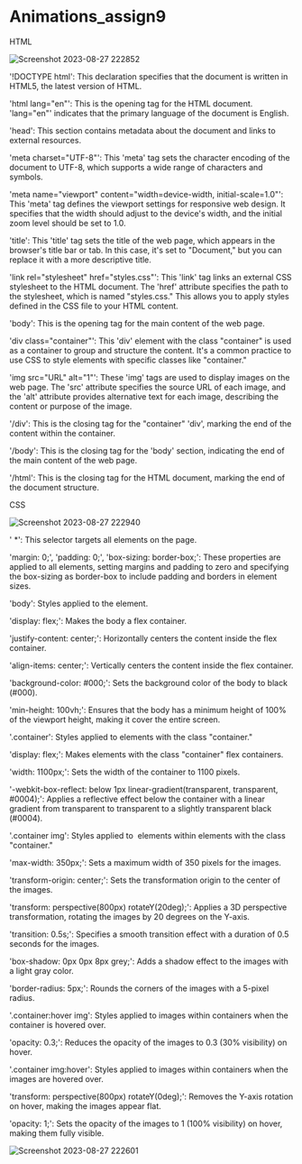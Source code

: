 # Animations_assign9

HTML

![Screenshot 2023-08-27 222852](https://github.com/rupesh0511/Animations_assign9/assets/69234169/9821c920-cd63-4357-b8d1-be3215f4b7c5)

'!DOCTYPE html': This declaration specifies that the document is written in HTML5, the latest version of HTML.



'html lang="en"': This is the opening tag for the HTML document. 'lang="en"' indicates that the primary language of the document is English.



'head': This section contains metadata about the document and links to external resources.


'meta charset="UTF-8"': This 'meta' tag sets the character encoding of the document to UTF-8, which supports a wide range of characters and symbols.


'meta name="viewport" content="width=device-width, initial-scale=1.0"': This 'meta' tag defines the viewport settings for responsive web design. It specifies that the width should adjust to the device's width, and the initial zoom level should be set to 1.0.


'title': This 'title' tag sets the title of the web page, which appears in the browser's title bar or tab. In this case, it's set to "Document," but you can replace it with a more descriptive title.


'link rel="stylesheet" href="styles.css"': This 'link' tag links an external CSS stylesheet to the HTML document. The 'href' attribute specifies the path to the stylesheet, which is named "styles.css." This allows you to apply styles defined in the CSS file to your HTML content.


'body': This is the opening tag for the main content of the web page.


'div class="container"': This 'div' element with the class "container" is used as a container to group and structure the content. It's a common practice to use CSS to style elements with specific classes like "container."


'img src="URL" alt="1"': These 'img' tags are used to display images on the web page. The 'src' attribute specifies the source URL of each image, and the 'alt' attribute provides alternative text for each image, describing the content or purpose of the image.


'/div': This is the closing tag for the "container" 'div', marking the end of the content within the container.


'/body': This is the closing tag for the 'body' section, indicating the end of the main content of the web page.


'/html': This is the closing tag for the HTML document, marking the end of the document structure.






CSS

![Screenshot 2023-08-27 222940](https://github.com/rupesh0511/Animations_assign9/assets/69234169/9eaf4389-c56c-4dde-bc83-b255e32861af)

' *': This selector targets all elements on the page.


'margin: 0;', 'padding: 0;', 'box-sizing: border-box;': These properties are applied to all elements, setting margins and padding to zero and specifying the box-sizing as border-box to include padding and borders in element sizes.


'body': Styles applied to the <body> element.


'display: flex;': Makes the body a flex container.


'justify-content: center;': Horizontally centers the content inside the flex container.


'align-items: center;': Vertically centers the content inside the flex container.


'background-color: #000;': Sets the background color of the body to black (#000).


'min-height: 100vh;': Ensures that the body has a minimum height of 100% of the viewport height, making it cover the entire screen.


'.container': Styles applied to elements with the class "container."


'display: flex;': Makes elements with the class "container" flex containers.


'width: 1100px;': Sets the width of the container to 1100 pixels.


'-webkit-box-reflect: below 1px linear-gradient(transparent, transparent, #0004);': Applies a reflective effect below the container with a linear gradient from transparent to transparent to a slightly transparent black (#0004).


'.container img': Styles applied to <img> elements within elements with the class "container."


'max-width: 350px;': Sets a maximum width of 350 pixels for the images.


'transform-origin: center;': Sets the transformation origin to the center of the images.


'transform: perspective(800px) rotateY(20deg);': Applies a 3D perspective transformation, rotating the images by 20 degrees on the Y-axis.


'transition: 0.5s;': Specifies a smooth transition effect with a duration of 0.5 seconds for the images.


'box-shadow: 0px 0px 8px grey;': Adds a shadow effect to the images with a light gray color.


'border-radius: 5px;': Rounds the corners of the images with a 5-pixel radius.


'.container:hover img': Styles applied to images within containers when the container is hovered over.


'opacity: 0.3;': Reduces the opacity of the images to 0.3 (30% visibility) on hover.


'.container img:hover': Styles applied to images within containers when the images are hovered over.


'transform: perspective(800px) rotateY(0deg);': Removes the Y-axis rotation on hover, making the images appear flat.


'opacity: 1;': Sets the opacity of the images to 1 (100% visibility) on hover, making them fully visible.


![Screenshot 2023-08-27 222601](https://github.com/rupesh0511/Animations_assign9/assets/69234169/9eec9292-d8d6-472c-860f-f6886d57d3d3)
